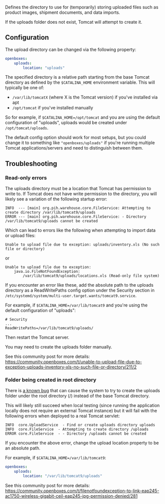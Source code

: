 Defines the directory to use for (temporarily) storing uploaded files such as product images, shipment documents, and data imports.

If the uploads folder does not exist, Tomcat will attempt to create it.

## Configuration
The upload directory can be changed via the following property:

```yaml
openboxes:
    uploads:
        location: "uploads"
```

The specified directory is a relative path starting from the base Tomcat directory as defined by the `$CATALINA_HOME` environment variable. This will typically be one of:
- `/var/lib/tomcatX` (where X is the Tomcat version) if you've installed via apt
- `/opt/tomcat` if you've installed manually

So for example, if `$CATALINA_HOME=/opt/tomcat` and you are using the default configuration of "uploads", uploads would be created under `/opt/tomcat/uploads`.

The default config option should work for most setups, but you could change it to something like `"openboxes/uploads"` if you're running multiple Tomcat applications/servers and need to distinguish between them.


## Troubleshooting

### Read-only errors
The uploads directory must be a location that Tomcat has permission to write to. If Tomcat does not have write permission to the directory, you will likely see a variation of the following startup error:

```
INFO  --- [main] org.pih.warehouse.core.FileService: Attempting to create directory /var/lib/tomcat9/uploads
ERROR --- [main] org.pih.warehouse.core.FileService: - Directory /var/lib/tomcat9/uploads cannot be created
```

Which can lead to errors like the following when attempting to import data or upload files:

```
Unable to upload file due to exception: uploads/inventory.xls (No such file or directory)
```
or
```
Unable to upload file due to exception:
    java.io.FileNotFoundException:
        /var/lib/tomcat9/uploads/locations.xls (Read-only file system)
```

If you encounter an error like these, add the absolute path to the uploads directory as a ReadWritePaths config option under the Security section in `/etc/systemd/system/multi-user.target.wants/tomcat9.service`.

For example, if `$CATALINA_HOME=/var/lib/tomcat9` and you're using the default configuration of "uploads":

```
# Security
...
ReadWritePaths=/var/lib/tomcat9/uploads/
```

Then restart the Tomcat server.

You may need to create the uploads folder manually.

See this community post for more details: https://community.openboxes.com/t/unable-to-upload-file-due-to-exception-uploads-inventory-xls-no-such-file-or-directory/211/2

### Folder being created in root directory
There is [a known bug](https://github.com/openboxes/openboxes/issues/1351) that can cause the system to try to create the uploads folder under the root directory (/) instead of the base Tomcat directory.

This will likely still succeed when local testing (since running the application locally does not require an external Tomcat instance) but it will fail with the following errors when deployed to a real Tomcat servlet:

```
INFO  core.UploadService  - Find or create uploads directory uploads
INFO  core.FileService  - Attempting to create directory /uploads
ERROR core.FileService  - - Directory /uploads cannot be created
```

If you encounter the above error, change the upload location property to be an absolute path.

For example, if `$CATALINA_HOME=/var/lib/tomcat9`: 

```yaml
openboxes:
    uploads:
        location: "/var/lib/tomcat9/uploads"
```

See this community post for more details: https://community.openboxes.com/t/filenotfoundexception-tp-link-eap245-ac1750-wireless-gigabit-ceil-eap245-jpg-permission-denied/281
